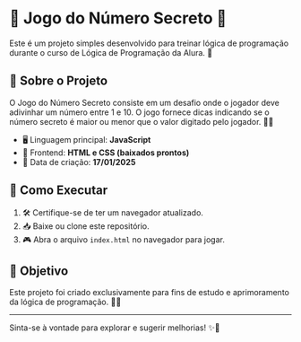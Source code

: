 <h1>🎯 Jogo do Número Secreto 🎲</h1>
<p>Este é um projeto simples desenvolvido para treinar lógica de programação durante o curso de Lógica de Programação da Alura. 🚀</p>

<h2>📌 Sobre o Projeto</h2>
<p>O Jogo do Número Secreto consiste em um desafio onde o jogador deve adivinhar um número entre 1 e 10. O jogo fornece dicas indicando se o número secreto é maior ou menor que o valor digitado pelo jogador. 🤔💡</p>
<ul>
<li>🖥️ Linguagem principal: <strong>JavaScript</strong></li>
<li>🎨 Frontend: <strong>HTML e CSS (baixados prontos)</strong></li>
<li>📅 Data de criação: <strong>17/01/2025</strong></li>
</ul>  
<h2>🚀 Como Executar</h2>
<ol>
<li>🛠️ Certifique-se de ter um navegador atualizado.</li>
<li>📥 Baixe ou clone este repositório.</li>
<li>🎮 Abra o arquivo <code>index.html</code> no navegador para jogar.</li>
</ol>  
<h2>🎯 Objetivo</h2>
<p>Este projeto foi criado exclusivamente para fins de estudo e aprimoramento da lógica de programação. 🧠💡</p>    
<hr>
<p>Sinta-se à vontade para explorar e sugerir melhorias! ✨🚀</p>
